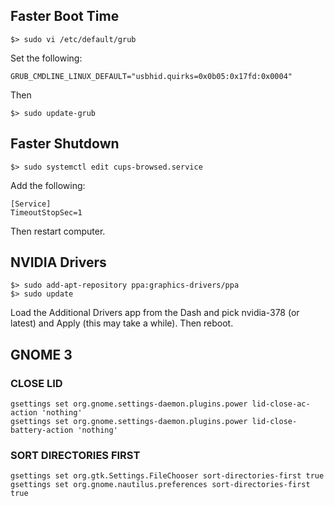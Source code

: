 ## Faster Boot Time
```
$> sudo vi /etc/default/grub
```
Set the following:
```
GRUB_CMDLINE_LINUX_DEFAULT="usbhid.quirks=0x0b05:0x17fd:0x0004"
```

Then
```
$> sudo update-grub
```

## Faster Shutdown
```
$> sudo systemctl edit cups-browsed.service
```
Add the following:
```
[Service]
TimeoutStopSec=1
```
Then restart computer.

## NVIDIA Drivers
```
$> sudo add-apt-repository ppa:graphics-drivers/ppa
$> sudo update
```
Load the Additional Drivers app from the Dash and pick nvidia-378 (or latest) and Apply (this may take a while).  Then reboot.

## GNOME 3
### CLOSE LID
```
gsettings set org.gnome.settings-daemon.plugins.power lid-close-ac-action 'nothing'
gsettings set org.gnome.settings-daemon.plugins.power lid-close-battery-action 'nothing'
```

### SORT DIRECTORIES FIRST
```
gsettings set org.gtk.Settings.FileChooser sort-directories-first true
gsettings set org.gnome.nautilus.preferences sort-directories-first true
```
